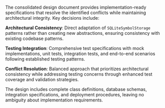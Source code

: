The consolidated design document provides implementation-ready specifications that resolve the identified conflicts while maintaining architectural integrity. Key decisions include:

**Architectural Consistency**: Direct adaptation of `SQLiteSymbolStorage` patterns rather than creating new abstractions, ensuring consistency with existing codebase patterns.

**Testing Integration**: Comprehensive test specifications with mock implementations, unit tests, integration tests, and end-to-end scenarios following established testing patterns.

**Conflict Resolution**: Balanced approach that prioritizes architectural consistency while addressing testing concerns through enhanced test coverage and validation strategies.

The design includes complete class definitions, database schemas, integration specifications, and deployment procedures, leaving no ambiguity about implementation requirements.